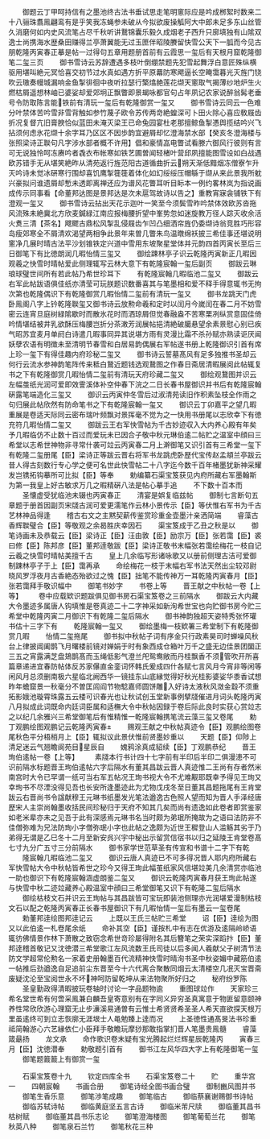 <!-- { "loadSidebar": true } -->
　　御题云丁甲呵持信有之墨池终古法书垂试思走笔明窻际应是吟成桞絮时数来二十八骊珠翥鳯翩鸾有是乎笑我冻蝇参未破从今拟欲废操觚阿大中郎未足多东山丝管久消磨何如内史风流笔占尽千秋听讲鵞锦囊乐毅久成烟老子西升只廓填独有山隂双逸士尚携海水歴桑田赚得兰亭萧翼能无过玉匣伴昭陵賸留快雪公天下一胍而今见古朋乾隆丙寅春正摹是帖一过得句五章用题册首前有云霞思一玺后有天根月窟乾隆御笔二玺三页
　　御书雪诗云苏辞遭遇多枝叶倒绷禁题先犯雪起舞浮白意匠殊纵横驱用堪叫絶元冥恰喜交初节过水真如遇方折平原羃防寒飔逼长空晻霭暮光灭旌门铙吹云璈奏幔城漏响金鱼掣徘徊中夜听拉瑟行檠熻赩莲花缬天窻取气揭薄纱地炉生火燃枯屑遥想林岫已婆娑却爱郊坰正飘瞥即景朅咏都官句占年夙记农家说醉翁髯老垂号令防取陈言能铁前有清玩一玺后有乾隆御赏一玺又
　　御书雪诗云同云一色难分叶禁体苦吟雪非雪背触如参竹蔑子欧令苏传两竒絶蝗深可卜田火除心喜应敎屐齿折况复督亢旧膏腴恰似蓝田未淹灭梁王已命兔园宴杜老那擅鲸鱼掣慿舆揽结吟兴飞拈须何虑氷花缬十余字耳乃区区不因歩韵宜避屑却忆澄海禁水部【癸亥冬澄海楼与张照梁诗正聫句凡字涉水部者概不许用】倡和豪情嵓电瞥试看滕六御风行彼则有言可无说独怜呵冻赓吟者毳衣布帐寒如铁艺圃曽闻轻楮叶营邱夙擅能图雪设如白战遇欧苏错手无从堪笑絶昨从清苑返行旌范阳古道循曲折云朔天渐低黯烟冻僧寮乍升灭吟诗未觉冰硏寒行围却喜饥鹰掣簁簁着体化如幻绥绥压帽緐于缬从来此景我所躭兴豪拟问谁遗屑却慙未透即离禅还应为谱风花瞥耳听目眎本一例约畧林岚为指说画成传示同事看【命董邦达图是景邦达是次未扈驾故诗以告之】重教宵寐衾铺铁下有澄观一玺又
　　御书雪诗云拈出天花示迦叶一笑至今须鬓雪昨吟禁体效欧苏沓拖风流殊未絶冀北方欣麦鍼緑江南应报梅腰折望中峯势忽如迷旋教万径人踪灭收余活火煑三清【茶名】飕飂古鼎松风掣乱侵屐齿乍凹凸细洒帘旌仍委缬诗翁竞胜巧形容岛瘦郊寒全不屑清欢渴望两相争此景年来曽几瞥朱鸟温暾绵袄披三希佳事还堪说明窻净几展时晴古法平沙划锥铁定兴道中雪用东坡聚星堂体并元韵四首丙寅长至后三日御笔下有比徳朗润几暇怡情三玺又
　　御绘踈林亭子识云乾隆丙寅新正几暇因观羲之快雪时晴帖爱此侧理辄写云林大意下有乾隆宸翰一玺后副页
　　御跋云琳琅球璧世间所有若此帖乃希世珍耳下
　　有乾隆宸翰几暇临池二玺又
　　御跋云右军此帖跋语俱佳纸亦清莹可玩朕题识数番喜其与笔墨相和爱不释手得意辄书无拘次第也乾隆偶识下有乾隆御赏几暇怡情二玺前有清玩一玺又
　　御书龙跳天门虎卧鳯阁八字上钤乾隆聫玺又御书诗云放勲命羲和定时以闰月今嵗闰在春二月不妨雪密云连宵旦庭树緑隂歇时而散氷花时而洒琼屑但觉春融盎不苦寒栗冽纵赏意固佳倚吟情堪结被井乳欲酥压梅腰岂折分茶潄芳润展帖挹清絶破臈悬望余素景慰心别已疾气昭苏宜麦月单阏白诗遣几暇事同异其说堪方雨有灵漫比霜不杀孙赋亦熟读讵厌闻妖孽农语有明徴未至清明节春雪和白居易韵偶展右军帖遂书册上乾隆御识引首有席上珍一玺下有得佳趣内府珍秘二玺又
　　御书诗云誓墓髙风有足多独推书圣却云何行云流水参神韵笔阵传来秪白鵞近题钱选观鵞图之作春日斋居清暇展阅此帖辄复书之下有乾隆御赏几暇怡情二玺前有清玩天府珍藏二玺又
　　御绘观鵞图并识云左幅茧纸光润可爱即效霅溪体补空仲春下浣之二日长春书屋御识并书后有乾隆宸翰硏露笔端造化三玺又
　　御识云丙寅仲冬雪后过淑清苑读旧作积素坠枝全作雨之句归展此帖欣然有防命笔书之下有乾隆宸翰一玺又
　　御识云丁卯嘉平之望几暇重展是卷适天际同云密布瑞叶频飘对景挥毫不觉为之一快用书册尾以志欣幸下有徳充符几暇怡情二玺又
　　御跋云王右军快雪帖为千古妙迹収入大内养心殿有年矣予几暇临仿不止数十百过而爱玩未已因合子敬中秋元琳伯逺二帖贮之温室中顔曰三希堂以志希世神物非寻常什袭可竝云丙寅春二月上澣御笔又识引首有三希堂一玺下有乾隆二玺册尾【臣】梁诗正等跋云晋右将军书龙跳虎卧歴代宝传赵孟頫兰亭跋云昔人得古刻数行专心学之便可名世此快雪帖二十八字迄今数千百年楮墨犹新神采耀发岂镌拓钩摹所可比拟【臣】等奉
　　勅编纂石渠宝笈获见内府所藏右军墨翰斯为第一我皇上好古敏求万几之暇精硏八法是帖心摹手追
　　不下数十百本而
　　圣懐虚受犹临池未辍也丙寅春正
　　清宴是娯复临兹帖
　　御制七言断句五章题于册首因副页宋牋古润可爱更濡笔作云林小景传示【臣】等伏惟右军书为千古艺林神品得逢
　　稽古右文之主黙契薪传鉴赏珍重金壶墨汁亲洒简端
　　睿藻古香辉聫璧合【臣】等敬观之余曷胜庆幸因石
　　渠宝笈成于乙丑之秋是以
　　御笔诗画未及恭载云【臣】梁诗正【臣】汪由敦【臣】励宗万【臣】张若霭【臣】裘曰修【臣】陈邦彦【臣】董邦逹敬跋【臣】梁诗正敬书末幅张若霭绘梅花一枝自记云羲之快雪时晴帖美擅千古
　　皇上几余临写形诸咏歌又以册前侧理古洁可爱御制踈林亭子于上【臣】霭再承
　　命绘梅花一枝于末幅右军书法天然出尘较邓尉晓风罗浮夜月古香絶态殆欲过之愧【臣】拙笔不能传神万一耳乾隆丙寅春月【臣】张若霭拜手敬识幅中
　　御笔书妙字
　　书卷上等
　　晋王献之中秋帖一卷【上等】
　　卷中应载欵识题跋俱见御书房石渠宝笈卷之三前隔水
　　御跋云大内藏大令墨迹多属唐人钩填惟是卷真迹二十二字神采如新洵希世宝也向贮御书房今贮三希堂中乾隆丙寅二月御识下有乾隆二玺后隔水
　　御书神韵独超天姿特秀张怀瓘书估十三字下有
　　乾隆宸翰一玺又
　　御绘墨梅一枝欵署三希堂制下有乾隆御赏几暇
　　怡情二玺拖尾
　　御书拟中秋帖子词有序金只行政素昊司时蝉噪风秋台上律披阊阖鹊飞月曙楼前镜对婵娟于时有象西成仓箱叶万千之盛无边佳景团圞正三五之宵露满芝盘鳷鹊髙而玉绳低影气澄兰戺鸳鸯敞而丹桂飘香不须管吹开所喜篇章递进宜春防帖体反苏家儤直金銮词怀韩氏爰成四什各赋七言风月今宵非等闲等闲风月总须删南极六星临北阙西华一镜挂东山底縁觉得好秋光桂影婆娑华黍香试想昨年蟾窟景一秋毫分不曽匡闾阎节物騐嘉师圆饼雕入好诗太液秋风潋金縠不须重拓影娥池璇霄珠露五云楼可识春光也让秋试创玉堂新事例擘牋催进月词头乾隆丙寅八月拟成此词既命内廷词臣属和适橅大令中秋帖因録于卷后际此良时实获心赏竝志之以纪几余雅兴三希堂御笔后有惟精惟一乾隆宸翰携笔流云藻三玺又卷尾
　　勅丁观鹏绘图观鹏记云乾隆丙寅春
　　赐观王献之中秋帖真迹令【臣】观鹏绘图卷尾秋色平分梧梢月上【臣】辄拟议此景伏惟前贤墨妙重以
　　天题【臣】仰陟上清足迷云气翘瞻阆苑目星辰自
　　媿鸦涂真成貂续【臣】丁观鹏恭纪
　　晋王珣伯逺帖一卷【上等】
　　素牋本行书计四十七字前有半印后半印二俱漫漶不可识前隔水标题晋王珣伯逺帖六字后隔水有董其昌跋云晋人真迹惟二王尚有存者然米南宫时大令已罕谓一纸可当右军五帖况王珣书视大令不尤难觏耶既幸予得见王珣又幸珣书不尽湮没得见吾也长安所逢墨迹此为尤物戊戌冬至日董其昌题拖尾有王肯堂跋云右晋尚书令諡献穆王元琳书纸墨发光笔法遒逸古色照人望而知为晋人手泽经唐歴宋人主崇尚翰墨收括民间珍秘归于天府不知其几矣而尚有遗逸如此卷者即赏鉴家如老米辈亦未之见吾于此有深感焉元琳书名当时颇为弟珉所掩故为之语曰法防非不佳僧弥难为兄法防珣小字僧弥珉小字也此帖之逸颇为近世王穉登山人滥觞其劣于乃弟得无谓是乙巳冬十二月至新安呉兴宇中秘出示留赏信宿书以归之延陵王肯堂卷髙七寸九分广五寸三分前隔水
　　御书家学世范草圣有传宣和书谱十二字下有乾
　　隆宸翰几暇临池二玺又
　　御识云唐人真迹已不可多得况晋人耶内府所藏右军快雪帖大令中秋帖皆希世之珍今又得王珣此幅茧纸家风信堪竝美几余清赏亦临池一助也御识下有乾隆宸翰涵虚朗鉴二玺又
　　御识云乾隆丙寅春月获王珣此帖遂与快雪中秋二迹竝藏养心殿温室中顔曰三希堂御笔又识下有乾隆二玺后隔水
　　御绘枯枝文石并识云王珣帖与其昌跋皆可宝玩即装池侧理亦光润堪爱漫制枯枝文石以配之乾隆丙寅春正长春书屋御识下有几暇怡情一玺后有墨云一玺卷尾
　　勅董邦逹绘图邦逹记云
　　上既以王氏三帖贮三希堂
　　诏【臣】逹绘为图又以此伯逺一札卷尾余纸
　　命补其空【臣】谨按札中有志在优游及逺隔岭峤语辄彷佛情景作林下萧散之致窃念希世竒珍屡得附名其后簪笔之荣实深蹈抃【臣】董邦逹稽首敬记又沈徳潜三希堂歌江左风流数王氏司徒以后多闻人羲献父子树清节法防文学超常伦勲名一家着史册翰墨百代流精神快雪时晴洵书圣中秋姿媚中藏筋伯逺一帖推后劲遒逸自足追前尘东晋至今十六代离合聚散同烟云太清楼空几冺灭宝晋斋废疑沈沦至宝阅世永不坏神呵防留乾坤从来法物聚所好归之
　　秘府纷罗陈
　　圣皇勤政得清暇披玩卷轴时讨论一字品题物逾
　　重图球竝作
　　天家珍三希名堂世希有何啻采鳯兼白麟吾皇寄意别有在字同义异穷圣真寓意于物匪留意颐神养性常欣欣游心理窟无止步濓溪易通曽有云惟士希贤贤希圣圣人希天直欲探天根万里虽逺终可到立志恢廓无涯垠士人黾勉臻上逹而况
　　上圣徳性通髙旻法书珍重祗简翰游心六艺縁依仁小臣拜手敬瞻玩摩挱那敢指掌扪晋人笔墨贵鳯髓
　　睿藻箴朂扬
　　龙文承
　　命作歌识卷末疑有宝光腾起烂烂辉星辰乾隆丙
　　寅春三月【臣】沈徳潜奉
　　勅敬题引首有
　　御书江左风华四大字上有乾隆御笔一玺
　　御笔题籖籖上有御赏一玺

　　石渠宝笈卷十九
　　钦定四库全书
　　石渠宝笈卷二十
　　贮
　　重华宫一
　　四朝宸翰
　　书画合册
　　御笔诗经全图书画合璧
　　御制豳风图并书
　　御笔生香乐意
　　御笔渉笔成趣
　　御笔临古
　　御临蔡襄谢赐御书诗帖
　　御临苏轼诗帖
　　御临黄庭坚五言古诗
　　御临米芾尺牍
　　御临董其昌书枯树赋
　　御临董其昌书乐志论
　　御笔澄海楼图
　　御笔葡萄兰花
　　御笔秋英八种
　　御笔泉石兰竹
　　御笔秋花三种

